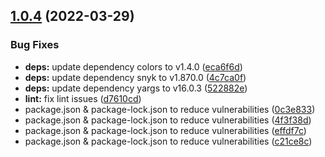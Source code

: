 ## [1.0.4](https://github.com/timoa/cdkit.appstore.design/compare/v1.0.3...v1.0.4) (2022-03-29)


### Bug Fixes

* **deps:** update dependency colors to v1.4.0 ([eca6f6d](https://github.com/timoa/cdkit.appstore.design/commit/eca6f6db63cc913cd4cd4dc2606c0c47db840906))
* **deps:** update dependency snyk to v1.870.0 ([4c7ca0f](https://github.com/timoa/cdkit.appstore.design/commit/4c7ca0f95c880d5231488b789a9bf23acfb597a0))
* **deps:** update dependency yargs to v16.0.3 ([522882e](https://github.com/timoa/cdkit.appstore.design/commit/522882e74957e804aa663f7d8df6f8fb08250430))
* **lint:** fix lint issues ([d7610cd](https://github.com/timoa/cdkit.appstore.design/commit/d7610cd63223d7281799b34a7ea738293705629e))
* package.json & package-lock.json to reduce vulnerabilities ([0c3e833](https://github.com/timoa/cdkit.appstore.design/commit/0c3e8330cde5c8d2e21118443d13f8ad79b79de3))
* package.json & package-lock.json to reduce vulnerabilities ([4f3f38d](https://github.com/timoa/cdkit.appstore.design/commit/4f3f38dbaae5e6685db5c6f6866d971ec6e3817d))
* package.json & package-lock.json to reduce vulnerabilities ([effdf7c](https://github.com/timoa/cdkit.appstore.design/commit/effdf7cde0e0786631629f5ab7c839164b51aae3))
* package.json & package-lock.json to reduce vulnerabilities ([c21ce8c](https://github.com/timoa/cdkit.appstore.design/commit/c21ce8cc9ac90375d633e325a666fcb9ebc7932d))
